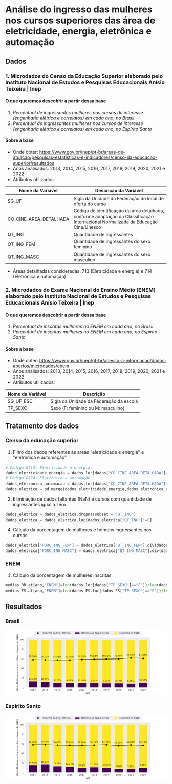 # Análise do ingresso das mulheres nos cursos superiores das área de eletricidade, energia, eletrônica e automação

## Dados
### 1. Microdados do **Censo da Educação Superior** elaborado pelo Instituto Nacional de Estudos e Pesquisas Educacionais Anísio Teixeira | Inep

#### O que queremos descobrir a partir dessa base
1. *Percentual de ingressantes mulheres nos cursos de interesse (engenharia elétrica e correlatos) em cada ano, no Brasil*
2. *Percentual de ingressantes mulheres nos cursos de interesse (engenharia elétrica e correlatos) em cada ano, no Espírito Santo*

#### Sobre a base
- Onde obter: https://www.gov.br/inep/pt-br/areas-de-atuacao/pesquisas-estatisticas-e-indicadores/censo-da-educacao-superior/resultados
- Anos analisados: 2013, 2014, 2015, 2016, 2017, 2018, 2019, 2020, 2021 e 2022
- Atributos utilizados:
  
| Nome da Variável       | Descrição da Variável                                                                                                            |
|------------------------|----------------------------------------------------------------------------------------------------------------------------------|
| SG_UF                  | Sigla da Unidade da Federação do local de oferta do curso                                                                        |
| CO_CINE_AREA_DETALHADA | Código de identificação da área detalhada, conforme adaptação da Classificação Internacional Normalizada da Educação Cine/Unesco |
| QT_ING                 | Quantidade de ingressantes                                                                                                       |
| QT_ING_FEM             | Quantidade de ingressantes do sexo feminino                                                                                      |
| QT_ING_MASC            | Quantidade de ingressantes do sexo masculino                                                                                     |

- Áreas detalhadas consideradas: 713 (Eletricidade e energia) e 714 (Eletrônica e automação)

### 2. Microdados do **Exame Nacional do Ensino Médio (ENEM)** elaborado pelo Instituto Nacional de Estudos e Pesquisas Educacionais Anísio Teixeira | Inep

#### O que queremos descobrir a partir dessa base
1. *Percentual de inscritas mulheres no ENEM em cada ano, no Brasil*
2. *Percentual de inscritas mulheres no ENEM em cada ano, no Espírito Santo*

#### Sobre a base
- Onde obter: https://www.gov.br/inep/pt-br/acesso-a-informacao/dados-abertos/microdados/enem
- Anos analisados: 2013, 2014, 2015, 2016, 2017, 2018, 2019, 2020, 2021 e 2022
- Atributos utilizados:

| Nome da Variável | Descrição                               |
|------------------|-----------------------------------------|
| SG_UF_ESC        | Sigla da Unidade da Federação da escola |
| TP_SEXO          | Sexo (F: feminino ou M: masculino)      |
   
## Tratamento dos dados
### Censo da educação superior
1. Filtro dos dados referentes às areas "eletricidade e energia" e "eletrônica e automação"
```python
# Código 0713: Eletricidade e energia
dados_eletricidade_energia = dados.loc[dados["CO_CINE_AREA_DETALHADA"]==713] 
# Código 0714: Eletrônica e automação
dados_eletronica_automacao = dados.loc[dados["CO_CINE_AREA_DETALHADA"]==714]
dados_eletrica = pd.merge(dados_eletricidade_energia,dados_eletronica_automacao,how="outer")
```
2. Eliminação de dados faltantes (NaN) e cursos com quantidade de ingressantes igual a zero
```python
dados_eletrica = dados_eletrica.dropna(subset = "QT_ING")
dados_eletrica = dados_eletrica.loc[dados_eletrica["QT_ING"]!=0]
```
4. Cálculo da porcentagem de mulheres e homens ingressantes nos cursos
```python
dados_eletrica["PORC_ING_FEM"] = dados_eletrica["QT_ING_FEM"].div(dados_eletrica["QT_ING"], fill_value=-1)
dados_eletrica["PORC_ING_MASC"] = dados_eletrica["QT_ING_MASC"].div(dados_eletrica["QT_ING"], fill_value=-1)
```
### ENEM
1. Cálculo da porcentagem de mulheres inscritas
```python
medias_BR.at[ano,"ENEM"]=len(dados.loc[dados["TP_SEXO"]=="F"])/len(dados)
medias_ES.at[ano,"ENEM"]=len(dados_ES.loc[dados_ES["TP_SEXO"]=="F"])/len(dados_ES)
```

## Resultados 
### Brasil
![](https://github.com/thaispedruzzi/mulheres-eletrica/blob/main/grafico_BR.png)

### Espírito Santo
![](https://github.com/thaispedruzzi/mulheres-eletrica/blob/main/grafico_ES.png)
